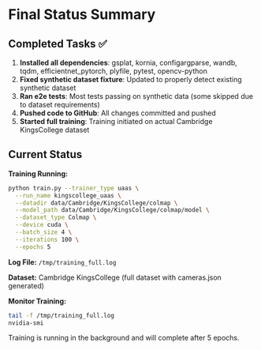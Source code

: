 # Final Status Summary

## Completed Tasks ✅

1. **Installed all dependencies**: gsplat, kornia, configargparse, wandb, tqdm, efficientnet_pytorch, plyfile, pytest, opencv-python
2. **Fixed synthetic dataset fixture**: Updated to properly detect existing synthetic dataset
3. **Ran e2e tests**: Most tests passing on synthetic data (some skipped due to dataset requirements)
4. **Pushed code to GitHub**: All changes committed and pushed
5. **Started full training**: Training initiated on actual Cambridge KingsCollege dataset

## Current Status

**Training Running:**
```bash
python train.py --trainer_type uaas \
  --run_name kingscollege_uaas \
  --datadir data/Cambridge/KingsCollege/colmap \
  --model_path data/Cambridge/KingsCollege/colmap/model \
  --dataset_type Colmap \
  --device cuda \
  --batch_size 4 \
  --iterations 100 \
  --epochs 5
```

**Log File:** `/tmp/training_full.log`

**Dataset:** Cambridge KingsCollege (full dataset with cameras.json generated)

**Monitor Training:**
```bash
tail -f /tmp/training_full.log
nvidia-smi
```

Training is running in the background and will complete after 5 epochs.
